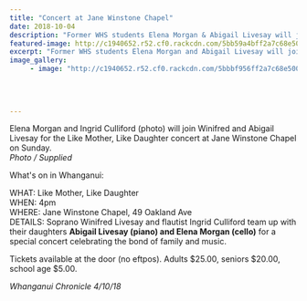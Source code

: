 ```yaml
---
title: "Concert at Jane Winstone Chapel"
date: 2018-10-04
description: "Former WHS students Elena Morgan & Abigail Livesay will join their Mothers for the 'Like Mother, Like Daughter' concert..."
featured-image: http://c1940652.r52.cf0.rackcdn.com/5bb59a4bff2a7c68e50000c0/Elena-Morgan-Jane-Winstone-chron-4-oct.jpg
excerpt: "Former WHS students Elena Morgan and Abigail Livesay will join their Mothers for the 'Like Mother, Like Daughter' concert at Jane Winstone Chapel."
image_gallery:
     - image: "http://c1940652.r52.cf0.rackcdn.com/5bbbf956ff2a7c68e500023b/Abigail-Livesay-Jane-Winstone-RCP.jpg"
    
    
    
    
---
```


<p><span>Elena Morgan and Ingrid Culliford (photo) will join Winifred and Abigail Livesay for the Like Mother, Like Daughter concert at Jane Winstone Chapel on Sunday. <br /><em>Photo / Supplied</em></span></p>
<p><span>What's on in Whanganui:</span></p>
<p><span><span>WHAT: Like Mother, Like Daughter</span><br /><span>WHEN: 4pm</span><br /><span>WHERE: Jane Winstone Chapel, 49 Oakland Ave</span><br /><span>DETAILS: Soprano Winifred Livesay and flautist Ingrid Culliford team up with their daughters <strong>Abigail Livesay (piano) and Elena Morgan (cello)</strong> for a special concert celebrating the bond of family and music. </span></span></p>
<p><span><span>Tickets available at the door (no eftpos). Adults $25.00, seniors $20.00, school age $5.00.</span></span></p>
<p><em>Whanganui Chronicle 4/10/18</em></p>


